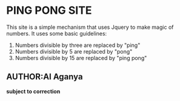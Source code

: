 # PING PONG SITE

This site is a simple mechanism that uses Jquery to make magic of numbers. It uses some basic guidelines:

1. Numbers divisible by three are replaced by "ping"
2. Numbers divisible by 5 are replaced by "pong"
3. Numbers divisible by 15 are replaced by "ping pong"

## AUTHOR:Al Aganya

**subject to correction**
